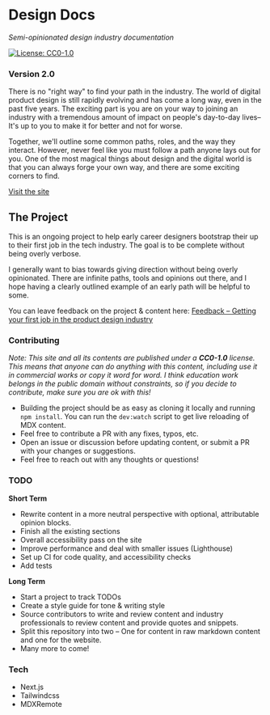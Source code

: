 # Design Docs

_Semi-opinionated design industry documentation_

[![License: CC0-1.0](https://img.shields.io/badge/License-CC0_1.0-lightgrey.svg)](http://creativecommons.org/publicdomain/zero/1.0/)

### Version 2.0

There is no "right way" to find your path in the industry. The world of digital product design is still rapidly evolving and has come a long way, even in the past five years. The exciting part is you are on your way to joining an industry with a tremendous amount of impact on people's day-to-day lives–It's up to you to make it for better and not for worse.

Together, we'll outline some common paths, roles, and the way they interact. However, never feel like you must follow a path anyone lays out for you. One of the most magical things about design and the digital world is that you can always forge your own way, and there are some exciting corners to find.

[Visit the site](https://designdocs.co/)

## The Project

This is an ongoing project to help early career designers bootstrap their up to their first job in the tech industry. The goal is to be complete without being overly verbose.

I generally want to bias towards giving direction without being overly opinionated. There are infinite paths, tools and opinions out there, and I hope having a clearly outlined example of an early path will be helpful to some.

You can leave feedback on the project & content here:
[Feedback – Getting your first job in the product design industry](https://forms.gle/jimgp3uAk8df8MUH9)

### Contributing

_Note: This site and all its contents are published under a **CC0-1.0** license. This means that anyone can do anything with this content, including use it in commercial works or copy it word for word. I think education work belongs in the public domain without constraints, so if you decide to contribute, make sure you are ok with this!_

- Building the project should be as easy as cloning it locally and running `npm install`. You can run the `dev:watch` script to get live reloading of MDX content.
- Feel free to contribute a PR with any fixes, typos, etc.
- Open an issue or discussion before updating content, or submit a PR with your changes or suggestions.
- Feel free to reach out with any thoughts or questions!

### TODO

**Short Term**

- Rewrite content in a more neutral perspective with optional, attributable opinion blocks.
- Finish all the existing sections
- Overall accessibility pass on the site
- Improve performance and deal with smaller issues (Lighthouse)
- Set up CI for code quality, and accessibility checks
- Add tests

**Long Term**

- Start a project to track TODOs
- Create a style guide for tone & writing style
- Source contributors to write and review content and industry professionals to review content and provide quotes and snippets.
- Split this repository into two – One for content in raw markdown content and one for the website.
- Many more to come!

### Tech

- Next.js
- Tailwindcss
- MDXRemote
